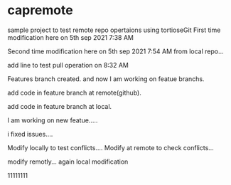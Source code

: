 # capremote
sample project to test remote repo opertaions using tortioseGit
First time modification here on 5th sep 2021 7:38 AM

Second time modification here on 5th sep 2021 7:54 AM from local repo...


add line to test pull operation on 8:32 AM


Features branch created. and now I am working on featue branchs.

add code in feature branch at remote(github).

add code in feature branch at local.


I am working on new featue.....  

i fixed issues....

Modify locally to test conflicts.... 
Modify at remote to check conflicts...

modify remotly...
again local modification

11111111


